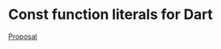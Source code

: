 # Const function literals for Dart

[Proposal](https://github.com/Pajn/dep-const-function-literals/blob/master/proposal.md)
